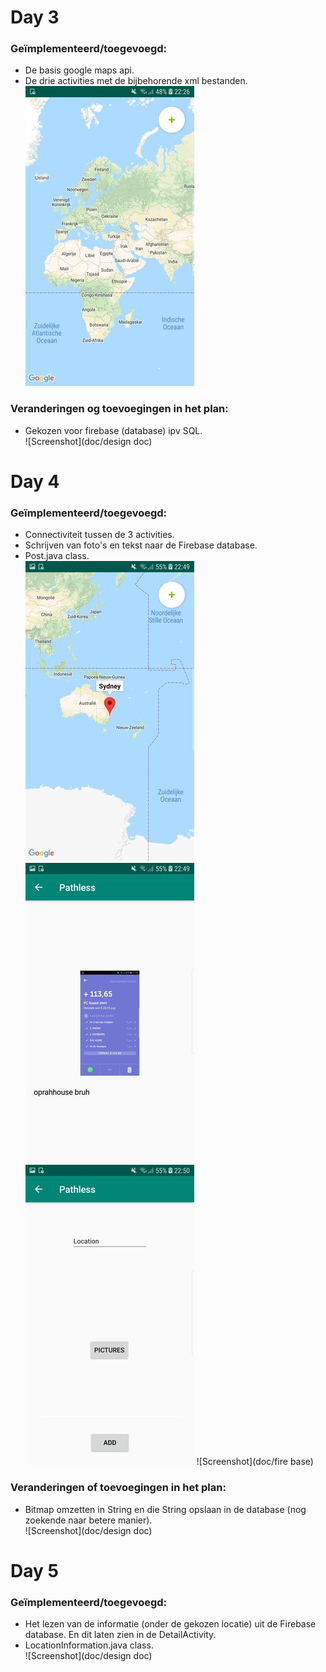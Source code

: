 # Day 3
### Geïmplementeerd/toegevoegd:
- De basis google maps api.
- De drie activities met de bijbehorende xml bestanden.</br>
![Screenshot](doc/map_week_1.jpeg)

### Veranderingen og toevoegingen in het plan:
- Gekozen voor firebase (database) ipv SQL.</br>
![Screenshot](doc/design doc)

# Day 4
### Geïmplementeerd/toegevoegd:
- Connectiviteit tussen de 3 activities.
- Schrijven van foto's en tekst naar de Firebase database. 
- Post.java class.</br>
![Screenshot](doc/marker_week_1.jpeg)
![Screenshot](doc/detail_week_1.jpeg)
![Screenshot](doc/input_week_1.jpeg)
![Screenshot](doc/fire base)

### Veranderingen of toevoegingen in het plan:
- Bitmap omzetten in String en die String opslaan in de database (nog zoekende naar betere manier).</br>
![Screenshot](doc/design doc)</br>

# Day 5
### Geïmplementeerd/toegevoegd:
- Het lezen van de informatie (onder de gekozen locatie) uit de Firebase database. En dit laten zien in de DetailActivity.
- LocationInformation.java class.</br>
![Screenshot](doc/design doc)</br>

